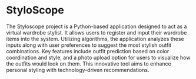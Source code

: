 # StyloScope
The Styloscope project is a Python-based application designed to act as a virtual wardrobe stylist. It allows users to register and input their wardrobe items into the system. Utilizing algorithms, the application analyzes these inputs along with user preferences to suggest the most stylish outfit combinations. Key features include outfit prediction based on color coordination and style, and a photo upload option for users to visualize how the outfits would look on them. This innovative tool aims to enhance personal styling with technology-driven recommendations.
